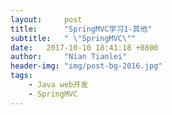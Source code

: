 ```yaml
---
layout:     post
title:      "SpringMVC学习1-其他"
subtitle:   " \"SpringMVC\""
date:   2017-10-10 18:41:18 +0800
author:     "Nian Tianlei"
header-img: "img/post-bg-2016.jpg"
tags:
    - Java web开发
    - SpringMVC
---
```







